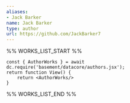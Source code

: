 ```yaml
---
aliases:
- Jack Barker
name: Jack Barker
type: author
url: https://github.com/JackBarker7
---
```



%% WORKS_LIST_START %%

```datacorejsx
const { AuthorWorks } = await dc.require('basement/datacore/authors.jsx');
return function View() {
    return <AuthorWorks/>
}
```
%% WORKS_LIST_END %%